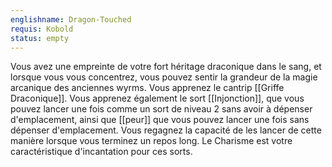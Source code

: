 ```yaml
---
englishname: Dragon-Touched
requis: Kobold
status: empty
---
```

Vous avez une empreinte de votre fort héritage draconique dans le sang, et lorsque vous vous concentrez, vous pouvez sentir la grandeur de la magie arcanique des anciennes wyrms. Vous apprenez le cantrip [[Griffe Draconique]]. Vous apprenez également le sort [[Injonction]], que vous pouvez lancer une fois comme un sort de niveau 2 sans avoir à dépenser d'emplacement, ainsi que [[peur]] que vous pouvez lancer une fois sans dépenser d'emplacement. Vous regagnez la capacité de les lancer de cette manière lorsque vous terminez un repos long. Le Charisme est votre caractéristique d'incantation pour ces sorts.
